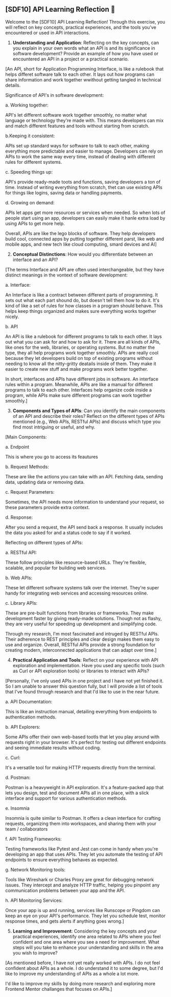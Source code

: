## [SDF10] API Learning Reflection 🧠

Welcome to the [SDF10] API Learning Reflection! Through this exercise, you will reflect on key concepts, practical experiences, and the tools you've encountered or used in API interactions.

1. **Understanding and Application**: Reflecting on the key concepts, can you explain in your own words what an API is and its significance in software development? Provide an example of how you have used or encountered an API in a project or a practical scenario.

[An API, short for Application Programming Interface, is like a rulebook that helps differet software talk to each other. It lays out how programs can share information and work together wwithout getting tangled in technical details.

Significance of API's in software development:

a. Working together:

API's let different software work together smoothly, no matter what language or technology they're made with. This means developers can mix and match different features and tools without starting from scratch.

b.Keeping it consistent:

 APIs set up standard ways for software to talk to each other, making everything more predictable and easier to manage. Developers can rely on APIs to work the same way every time, instead of dealing with different rules for different systems.

c. Speeding things up:

API's provide ready-made toots and functions, saving developers a ton of time. Instead of writing everything from scratch, thet can use existing APIs for things like logins, saving data or handling payments.

d. Growing on demand:

APIs let apps get more resources or services when needed. So when lots of people start using an app, developers can easily make it hanle extra load by using APIs to get more help.

Overall, APIs are like the lego blocks of software. They help developers build cool, connected apps by putting together different parst, like web and mobile apps, and new tech like cloud computing, smard devices and AI]




2. **Conceptual Distinctions**: How would you differentiate between an interface and an API? 

[The terms Interface and API are often used interchangeable, but they have distinct meanings in the vontext of software development:

a. Interface:

An Interface is like a contract between different parts of programming. It sets out what each part shound do, but doesn't tell them how to do it. It's kind of like a set of rules for how classes in a program should behave. This helps keep things organized and makes sure everything works together nicely. 

b. API

An API is like a rulebook for different programs to talk to each other. It lays out what you can ask for and how to ask for it. There are all kinds of APIs, like ones for the web, libraries, or operating systems. But no matter the type, they all help programs work together smoothly. APIs are really cool because they let developers build on top of existing programs without needing to know all the nitty-gritty deatails inside of them. They make it easier to create new stuff and make programs work better together.

In short, interfaces and APIs have different jobs in software. An interface rules within a program. Meanwhile, APIs are like a manual for different programs to talk to each other. Interfaces help organize code inside a program, while APIs make sure different programs can work together smoothly.]




3. **Components and Types of APIs**: Can you identify the main components of an API and describe their roles? Reflect on the different types of APIs mentioned (e.g., Web APIs, RESTful APIs) and discuss which type you find most intriguing or useful, and why.

[Main Components:

a. Endpoint

This is where you go to access its feautures

b. Request Methods:

These are like the actions you can take with an API. Fetching data, sending data, updating data or removing data.

c. Request Parameters:

Sometimes, the API needs more information to understand your request, so these parameters provide extra context.

d. Response:

After you send a request, the API send back a response. It usually includes the data you asked for and a status code to say if it worked.

Reflecting on different types of APIs:

a. RESTful API:

These follow principles like resource-based URLs. They're flexible, scalable, and popular for building web services.

b. Web APIs:

These let different software systems talk over the internet. They're super handy for integrating web services and accessing resources online.

c. Library APIs:

 These are pre-built functions from libraries or frameworks. They make development faster by giving ready-made solutions. Though not as flashy, they are very useful for speeding up development and simplifying code.
 
 Through my research, I'm most fascinated and intruged by RESTful APIs. Their adherence to REST principles and clear design makes them easy to use and organize. Overall, RESTful APIs provide a strong foundation for creating modern, interconnected applications that can adapt over time.]




4. **Practical Application and Tools**: Reflect on your experience with API exploration and implementation. Have you used any specific tools (such as Curl or API exploration tools) or libraries to interact with APIs? 

[Personally, I've only used APIs in one project and I have not yet finished it. So I am unable to answer this question fully, but I will provide a list of tools that I've found through research and that I'd like to use in the near future.

a. API Documentation:

This is like an instruction manual, detailing everything from endpoints to authentication methods.

b. API Explorers:

Some APIs offer their own web-based tootls that let you play around with requests right in your browser. It's perfect for testing out different endpoints and seeing immediate results without coding.

c. Curl:

It's a versatile tool for making HTTP requests directly from the terminal.

d. Postman:

Postman is a heavyweight in API exploration. It's a feature-packed app that lets you design, test and document APIs all in one place, with a slick interface and support for various authentication methods.

e. Insomnia

Insomnia is quite similar to Postman. It offers a clean interface for crafting requests, organizing them into workspaces, and sharing them with your team / collaborators

f. API Testing Frameworks:

Testing frameworks like Pytest and Jest can come in handy when you're developing an app that uses APIs. They let you automate the testing of API endpoints to ensure everything behaves as expected.

g. Network Monitoring tools:

Tools like Wireshark or Charles Proxy are great for debugging network issues. They intercept and analyze HTTP traffic, helping you pinpoint any communication problems between your app and the API.

h. API Monitoring Services:

Once your app is up and running, services like Runscope or Pingdom can keep an eye on your API's performance. They let you schedule test, monitor response times, and gets alerts if anything goes wrong.]




5. **Learning and Improvement**: Considering the key concepts and your practical experiences, identify one area related to APIs where you feel confident and one area where you see a need for improvement. What steps will you take to enhance your understanding and skills in the area you wish to improve?

[As mentioned before, I have not yet really worked with APIs. I do not feel confident about APIs as a whole. I do understand it to some degree, but I'd like to improve my understanding of APIs as a whole a lot more.

I'd like to improve my skills by doing more research and exploring more Frontend Mentor challanges that focuses on APIs.]